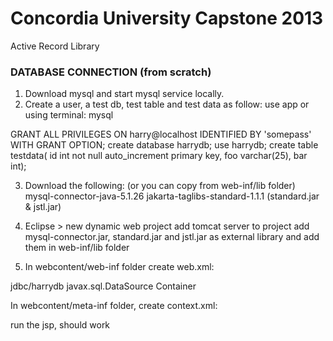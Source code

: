 Concordia University Capstone 2013
===

Active Record Library





### DATABASE CONNECTION (from scratch)
1. Download mysql and start mysql service locally.
2. Create a user, a test db, test table and test data as follow:
use app or using terminal: mysql

GRANT ALL PRIVILEGES ON  harry@localhost IDENTIFIED BY 'somepass' WITH GRANT OPTION;
create database harrydb;
use harrydb;
create table testdata(
id int not null auto_increment primary key,
foo varchar(25),
bar int);

3. Download the following: (or you can copy from web-inf/lib folder)
mysql-connector-java-5.1.26
jakarta-taglibs-standard-1.1.1 (standard.jar & jstl.jar)

4. Eclipse > new dynamic web project
add tomcat server to project
add mysql-connector.jar, standard.jar and jstl.jar as external library
and add them in web-inf/lib folder

5. In webcontent/web-inf folder create web.xml:
<web-app xmlns="http://java.sun.com/xml/ns/j2ee"
    xmlns:xsi="http://www.w3.org/2001/XMLSchema-instance"
    xsi:schemaLocation="http://java.sun.com/xml/ns/j2ee
http://java.sun.com/xml/ns/j2ee/web-app_2_4.xsd"
    version="2.4">
  <resource-ref>
      <res-ref-name>jdbc/harrydb</res-ref-name>
      <res-type>javax.sql.DataSource</res-type>
      <res-auth>Container</res-auth>
  </resource-ref>
</web-app>

In webcontent/meta-inf folder, create context.xml:
<Context>
	<Resource name="jdbc/harrydb" auth="Container"
		type="javax.sql.DataSource" maxActive="20" maxIdle="30"
		maxWait="10000" username="harry" password="harry"
		driverClassName="com.mysql.jdbc.Driver"
		url="jdbc:mysql://localhost:3306/harrydb" />
</Context>

run the jsp, should work
